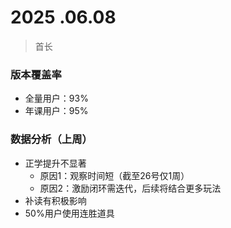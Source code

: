 
# 2025 .06.08
> 首长
### 版本覆盖率
- 全量用户：93%
- 年课用户：95%

### 数据分析（上周）
- 正学提升不显著
    - 原因1：观察时间短（截至26号仅1周）
    - 原因2：激励闭环需迭代，后续将结合更多玩法
- 补读有积极影响
- 50%用户使用连胜道具
